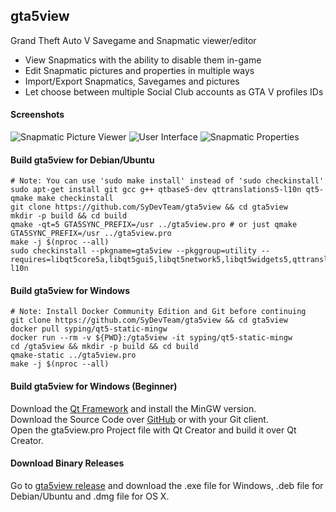 ## gta5view
Grand Theft Auto V Savegame and Snapmatic viewer/editor

- View Snapmatics with the ability to disable them in-game
- Edit Snapmatic pictures and properties in multiple ways
- Import/Export Snapmatics, Savegames and pictures
- Let choose between multiple Social Club accounts as GTA V profiles IDs

#### Screenshots
![Snapmatic Picture Viewer](https://i.imgur.com/dQdW3hx.png)
![User Interface](https://i.imgur.com/SRNQdq6.png)
![Snapmatic Properties](https://i.imgur.com/j1Lodiu.png)

#### Build gta5view for Debian/Ubuntu

	# Note: You can use 'sudo make install' instead of 'sudo checkinstall'
	sudo apt-get install git gcc g++ qtbase5-dev qttranslations5-l10n qt5-qmake make checkinstall
	git clone https://github.com/SyDevTeam/gta5view && cd gta5view
	mkdir -p build && cd build
	qmake -qt=5 GTA5SYNC_PREFIX=/usr ../gta5view.pro # or just qmake GTA5SYNC_PREFIX=/usr ../gta5view.pro
	make -j $(nproc --all)
	sudo checkinstall --pkgname=gta5view --pkggroup=utility --requires=libqt5core5a,libqt5gui5,libqt5network5,libqt5widgets5,qttranslations5-l10n
	
#### Build gta5view for Windows

	# Note: Install Docker Community Edition and Git before continuing
	git clone https://github.com/SyDevTeam/gta5view && cd gta5view
	docker pull syping/qt5-static-mingw
	docker run --rm -v ${PWD}:/gta5view -it syping/qt5-static-mingw
	cd /gta5view && mkdir -p build && cd build
	qmake-static ../gta5view.pro
	make -j $(nproc --all)

#### Build gta5view for Windows (Beginner)

Download the [Qt Framework](https://www.qt.io/) and install the MinGW version.  
Download the Source Code over [GitHub](https://github.com/SyDevTeam/gta5view/archive/1.5.x.zip) or with your Git client.  
Open the gta5view.pro Project file with Qt Creator and build it over Qt Creator.

#### Download Binary Releases

Go to [gta5view release](https://github.com/SyDevTeam/gta5view/releases) and download the .exe file for Windows, .deb file for Debian/Ubuntu and .dmg file for OS X.
